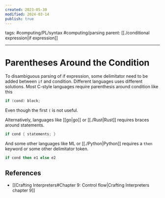 ```yaml
---
created: 2023-05-30
modified: 2024-03-14
publish: true
---
```


tags: #computing/PL/syntax #computing/parsing 
parent: [[./conditional expression|if expression]]

---
# Parentheses Around the Condition

To disambiguous parsing of if expression, some delimitator need to be added between `if` and condition. Different languages uses different solutions. Most C-style languages require parenthesis around condition like this
```c
if (cond) block;
```
Even though the first `(` is not useful.

Alternatively, languages like [[go|go]] or [[./Rust|Rust]] requires braces around statements.
```rust
if cond { statements; }
```

And some other languages like ML or [[./Python|Python]] requires a `then` keyword or some other delimitator token.
```ocaml
if cond then e1 else e2
```

## References
- [[Crafting Interpreters#Chapter 9: Control flow|Crafting Interpreters chapter 9]]